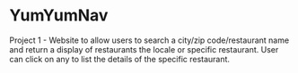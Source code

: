 # YumYumNav
Project 1 - Website to allow users to search a city/zip code/restaurant name and return a display of restaurants the locale or specific restaurant.  User can click on any to list the details of the specific restaurant.
